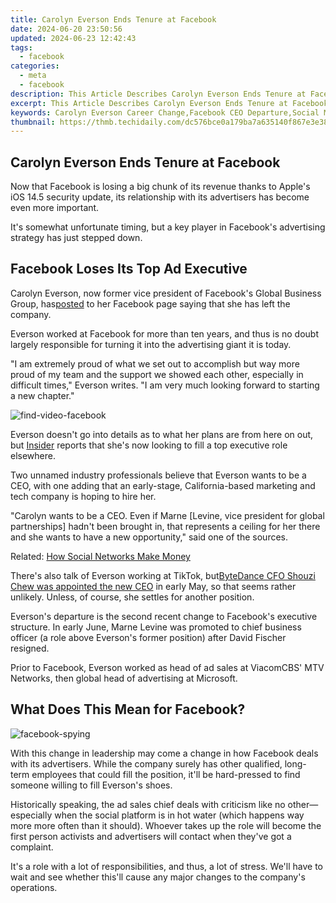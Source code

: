 ```yaml
---
title: Carolyn Everson Ends Tenure at Facebook
date: 2024-06-20 23:50:56
updated: 2024-06-23 12:42:43
tags:
  - facebook
categories:
  - meta
  - facebook
description: This Article Describes Carolyn Everson Ends Tenure at Facebook
excerpt: This Article Describes Carolyn Everson Ends Tenure at Facebook
keywords: Carolyn Everson Career Change,Facebook CEO Departure,Social Media Executive Exit,Tech Industry Leadership Shift,Evolution in Digital Marketing,Influencer Within Meta,New Ventures for Executives
thumbnail: https://thmb.techidaily.com/dc576bce0a179ba7a635140f867e3e38f81d54c67172be73149cea5622762395.jpg
---
```


## Carolyn Everson Ends Tenure at Facebook

 Now that Facebook is losing a big chunk of its revenue thanks to Apple's iOS 14.5 security update, its relationship with its advertisers has become even more important.

 It's somewhat unfortunate timing, but a key player in Facebook's advertising strategy has just stepped down.

## Facebook Loses Its Top Ad Executive

 Carolyn Everson, now former vice president of Facebook's Global Business Group, has[posted](https://www.facebook.com/carolyn.everson/posts/10158032648075913) to her Facebook page saying that she has left the company.

 Everson worked at Facebook for more than ten years, and thus is no doubt largely responsible for turning it into the advertising giant it is today.

 "I am extremely proud of what we set out to accomplish but way more proud of my team and the support we showed each other, especially in difficult times," Everson writes. "I am very much looking forward to starting a new chapter."

![find-video-facebook](https://static1.makeuseofimages.com/wordpress/wp-content/uploads/2019/02/find-video-facebook.jpg)

 Everson doesn't go into details as to what her plans are from here on out, but [Insider](https://www.businessinsider.com/outgoing-facebook-carolyn-everson-is-believed-headed-for-a-ceo-role-2021-6) reports that she's now looking to fill a top executive role elsewhere.

 Two unnamed industry professionals believe that Everson wants to be a CEO, with one adding that an early-stage, California-based marketing and tech company is hoping to hire her.

 "Carolyn wants to be a CEO. Even if Marne \[Levine, vice president for global partnerships\] hadn't been brought in, that represents a ceiling for her there and she wants to have a new opportunity," said one of the sources.

 Related: [How Social Networks Make Money](https://www.makeuseof.com/tag/how-do-social-networks-make-money-case-wondering/)

 There's also talk of Everson working at TikTok, but[ByteDance CFO Shouzi Chew was appointed the new CEO](https://www.makeuseof.com/tiktok-ceo-bytedance-cfo/) in early May, so that seems rather unlikely. Unless, of course, she settles for another position.

 Everson's departure is the second recent change to Facebook's executive structure. In early June, Marne Levine was promoted to chief business officer (a role above Everson's former position) after David Fischer resigned.

 Prior to Facebook, Everson worked as head of ad sales at ViacomCBS' MTV Networks, then global head of advertising at Microsoft.

## What Does This Mean for Facebook?

![facebook-spying](https://static1.makeuseofimages.com/wordpress/wp-content/uploads/2019/11/facebook-spying.jpg)

 With this change in leadership may come a change in how Facebook deals with its advertisers. While the company surely has other qualified, long-term employees that could fill the position, it'll be hard-pressed to find someone willing to fill Everson's shoes.

 Historically speaking, the ad sales chief deals with criticism like no other—especially when the social platform is in hot water (which happens way more more often than it should). Whoever takes up the role will become the first person activists and advertisers will contact when they've got a complaint.

 It's a role with a lot of responsibilities, and thus, a lot of stress. We'll have to wait and see whether this'll cause any major changes to the company's operations.


<ins class="adsbygoogle"
     style="display:block"
     data-ad-format="autorelaxed"
     data-ad-client="ca-pub-7571918770474297"
     data-ad-slot="1223367746"></ins>



<ins class="adsbygoogle"
     style="display:block"
     data-ad-client="ca-pub-7571918770474297"
     data-ad-slot="8358498916"
     data-ad-format="auto"
     data-full-width-responsive="true"></ins>
